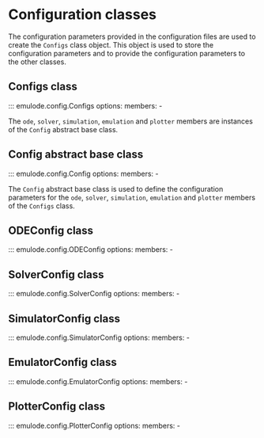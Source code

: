 # Configuration classes

The configuration parameters provided in the configuration files are used to create the `Configs` class object. This object is used to store the configuration parameters and to provide the configuration parameters to the other classes.

## Configs class

::: emulode.config.Configs
    options:
        members:
        - 

The `ode`, `solver`, `simulation`, `emulation` and `plotter` members are instances of the `Config` abstract base class.

## Config abstract base class

::: emulode.config.Config
    options:
        members:
        - 

The `Config` abstract base class is used to define the configuration parameters for the `ode`, `solver`, `simulation`, `emulation` and `plotter` members of the `Configs` class.

## ODEConfig class

::: emulode.config.ODEConfig
    options:
        members:
        -

## SolverConfig class

::: emulode.config.SolverConfig
    options:
        members:
        -

## SimulatorConfig class

::: emulode.config.SimulatorConfig
    options:
        members:
        -

## EmulatorConfig class

::: emulode.config.EmulatorConfig
    options:
        members:
        -


## PlotterConfig class

::: emulode.config.PlotterConfig
    options:
        members:
        -

